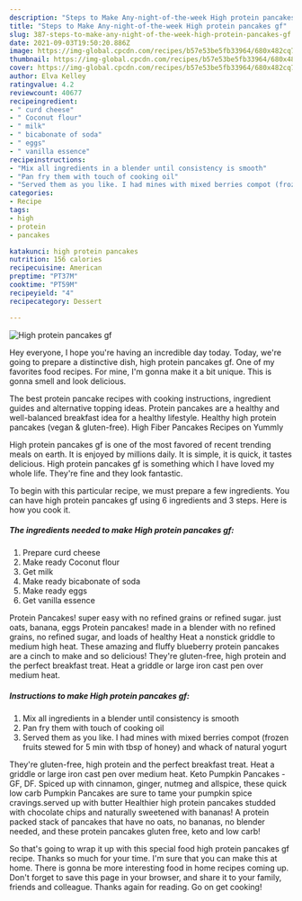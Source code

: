 ```yaml
---
description: "Steps to Make Any-night-of-the-week High protein pancakes gf"
title: "Steps to Make Any-night-of-the-week High protein pancakes gf"
slug: 387-steps-to-make-any-night-of-the-week-high-protein-pancakes-gf
date: 2021-09-03T19:50:20.886Z
image: https://img-global.cpcdn.com/recipes/b57e53be5fb33964/680x482cq70/high-protein-pancakes-gf-recipe-main-photo.jpg
thumbnail: https://img-global.cpcdn.com/recipes/b57e53be5fb33964/680x482cq70/high-protein-pancakes-gf-recipe-main-photo.jpg
cover: https://img-global.cpcdn.com/recipes/b57e53be5fb33964/680x482cq70/high-protein-pancakes-gf-recipe-main-photo.jpg
author: Elva Kelley
ratingvalue: 4.2
reviewcount: 40677
recipeingredient:
- " curd cheese"
- " Coconut flour"
- " milk"
- " bicabonate of soda"
- " eggs"
- " vanilla essence"
recipeinstructions:
- "Mix all ingredients in a blender until consistency is smooth"
- "Pan fry them with touch of cooking oil"
- "Served them as you like. I had mines with mixed berries compot (frozen fruits stewed for 5 min with tbsp of honey) and whack of natural yogurt"
categories:
- Recipe
tags:
- high
- protein
- pancakes

katakunci: high protein pancakes 
nutrition: 156 calories
recipecuisine: American
preptime: "PT37M"
cooktime: "PT59M"
recipeyield: "4"
recipecategory: Dessert

---
```



![High protein pancakes gf](https://img-global.cpcdn.com/recipes/b57e53be5fb33964/680x482cq70/high-protein-pancakes-gf-recipe-main-photo.jpg)

Hey everyone, I hope you're having an incredible day today. Today, we're going to prepare a distinctive dish, high protein pancakes gf. One of my favorites food recipes. For mine, I'm gonna make it a bit unique. This is gonna smell and look delicious.

The best protein pancake recipes with cooking instructions, ingredient guides and alternative topping ideas. Protein pancakes are a healthy and well-balanced breakfast idea for a healthy lifestyle. Healthy high protein pancakes (vegan &amp; gluten-free). High Fiber Pancakes Recipes on Yummly

High protein pancakes gf is one of the most favored of recent trending meals on earth. It is enjoyed by millions daily. It is simple, it is quick, it tastes delicious. High protein pancakes gf is something which I have loved my whole life. They're fine and they look fantastic.


To begin with this particular recipe, we must prepare a few ingredients. You can have high protein pancakes gf using 6 ingredients and 3 steps. Here is how you cook it.

<!--inarticleads1-->

##### The ingredients needed to make High protein pancakes gf:

1. Prepare  curd cheese
1. Make ready  Coconut flour
1. Get  milk
1. Make ready  bicabonate of soda
1. Make ready  eggs
1. Get  vanilla essence


Protein Pancakes! super easy with no refined grains or refined sugar. just oats, banana, eggs Protein pancakes! made in a blender with no refined grains, no refined sugar, and loads of healthy Heat a nonstick griddle to medium high heat. These amazing and fluffy blueberry protein pancakes are a cinch to make and so delicious! They&#39;re gluten-free, high protein and the perfect breakfast treat. Heat a griddle or large iron cast pen over medium heat. 

<!--inarticleads2-->

##### Instructions to make High protein pancakes gf:

1. Mix all ingredients in a blender until consistency is smooth
1. Pan fry them with touch of cooking oil
1. Served them as you like. I had mines with mixed berries compot (frozen fruits stewed for 5 min with tbsp of honey) and whack of natural yogurt


They&#39;re gluten-free, high protein and the perfect breakfast treat. Heat a griddle or large iron cast pen over medium heat. Keto Pumpkin Pancakes - GF, DF. Spiced up with cinnamon, ginger, nutmeg and allspice, these quick low carb Pumpkin Pancakes are sure to tame your pumpkin spice cravings.served up with butter Healthier high protein pancakes studded with chocolate chips and naturally sweetened with bananas! A protein packed stack of pancakes that have no oats, no bananas, no blender needed, and these protein pancakes gluten free, keto and low carb! 

So that's going to wrap it up with this special food high protein pancakes gf recipe. Thanks so much for your time. I'm sure that you can make this at home. There is gonna be more interesting food in home recipes coming up. Don't forget to save this page in your browser, and share it to your family, friends and colleague. Thanks again for reading. Go on get cooking!
